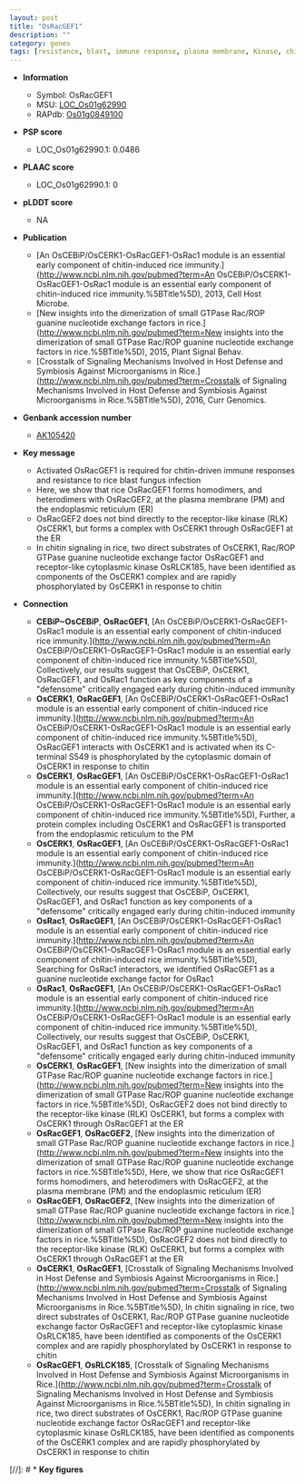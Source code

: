 ```yaml
---
layout: post
title: "OsRacGEF1"
description: ""
category: genes
tags: [resistance, blast, immune response, plasma membrane, Kinase, chitin signaling]
---
```


* **Information**  
    + Symbol: OsRacGEF1  
    + MSU: [LOC_Os01g62990](http://rice.plantbiology.msu.edu/cgi-bin/ORF_infopage.cgi?orf=LOC_Os01g62990)  
    + RAPdb: [Os01g0849100](http://rapdb.dna.affrc.go.jp/viewer/gbrowse_details/irgsp1?name=Os01g0849100)  

* **PSP score**  
    + LOC_Os01g62990.1: 0.0486 

* **PLAAC score**  
    + LOC_Os01g62990.1: 0 

* **pLDDT score**
    + NA


* **Publication**  
    + [An OsCEBiP/OsCERK1-OsRacGEF1-OsRac1 module is an essential early component of chitin-induced rice immunity.](http://www.ncbi.nlm.nih.gov/pubmed?term=An OsCEBiP/OsCERK1-OsRacGEF1-OsRac1 module is an essential early component of chitin-induced rice immunity.%5BTitle%5D), 2013, Cell Host Microbe.
    + [New insights into the dimerization of small GTPase Rac/ROP guanine nucleotide exchange factors in rice.](http://www.ncbi.nlm.nih.gov/pubmed?term=New insights into the dimerization of small GTPase Rac/ROP guanine nucleotide exchange factors in rice.%5BTitle%5D), 2015, Plant Signal Behav.
    + [Crosstalk of Signaling Mechanisms Involved in Host Defense and Symbiosis Against Microorganisms in Rice.](http://www.ncbi.nlm.nih.gov/pubmed?term=Crosstalk of Signaling Mechanisms Involved in Host Defense and Symbiosis Against Microorganisms in Rice.%5BTitle%5D), 2016, Curr Genomics.

* **Genbank accession number**  
    + [AK105420](http://www.ncbi.nlm.nih.gov/nuccore/AK105420)

* **Key message**  
    + Activated OsRacGEF1 is required for chitin-driven immune responses and resistance to rice blast fungus infection
    + Here, we show that rice OsRacGEF1 forms homodimers, and heterodimers with OsRacGEF2, at the plasma membrane (PM) and the endoplasmic reticulum (ER)
    + OsRacGEF2 does not bind directly to the receptor-like kinase (RLK) OsCERK1, but forms a complex with OsCERK1 through OsRacGEF1 at the ER
    + In chitin signaling in rice, two direct substrates of OsCERK1, Rac/ROP GTPase guanine nucleotide exchange factor OsRacGEF1 and receptor-like cytoplasmic kinase OsRLCK185, have been identified as components of the OsCERK1 complex and are rapidly phosphorylated by OsCERK1 in response to chitin

* **Connection**  
    + __CEBiP~OsCEBiP__, __OsRacGEF1__, [An OsCEBiP/OsCERK1-OsRacGEF1-OsRac1 module is an essential early component of chitin-induced rice immunity.](http://www.ncbi.nlm.nih.gov/pubmed?term=An OsCEBiP/OsCERK1-OsRacGEF1-OsRac1 module is an essential early component of chitin-induced rice immunity.%5BTitle%5D), Collectively, our results suggest that OsCEBiP, OsCERK1, OsRacGEF1, and OsRac1 function as key components of a &quot;defensome&quot; critically engaged early during chitin-induced immunity
    + __OsCERK1__, __OsRacGEF1__, [An OsCEBiP/OsCERK1-OsRacGEF1-OsRac1 module is an essential early component of chitin-induced rice immunity.](http://www.ncbi.nlm.nih.gov/pubmed?term=An OsCEBiP/OsCERK1-OsRacGEF1-OsRac1 module is an essential early component of chitin-induced rice immunity.%5BTitle%5D), OsRacGEF1 interacts with OsCERK1 and is activated when its C-terminal S549 is phosphorylated by the cytoplasmic domain of OsCERK1 in response to chitin
    + __OsCERK1__, __OsRacGEF1__, [An OsCEBiP/OsCERK1-OsRacGEF1-OsRac1 module is an essential early component of chitin-induced rice immunity.](http://www.ncbi.nlm.nih.gov/pubmed?term=An OsCEBiP/OsCERK1-OsRacGEF1-OsRac1 module is an essential early component of chitin-induced rice immunity.%5BTitle%5D), Further, a protein complex including OsCERK1 and OsRacGEF1 is transported from the endoplasmic reticulum to the PM
    + __OsCERK1__, __OsRacGEF1__, [An OsCEBiP/OsCERK1-OsRacGEF1-OsRac1 module is an essential early component of chitin-induced rice immunity.](http://www.ncbi.nlm.nih.gov/pubmed?term=An OsCEBiP/OsCERK1-OsRacGEF1-OsRac1 module is an essential early component of chitin-induced rice immunity.%5BTitle%5D), Collectively, our results suggest that OsCEBiP, OsCERK1, OsRacGEF1, and OsRac1 function as key components of a &quot;defensome&quot; critically engaged early during chitin-induced immunity
    + __OsRac1__, __OsRacGEF1__, [An OsCEBiP/OsCERK1-OsRacGEF1-OsRac1 module is an essential early component of chitin-induced rice immunity.](http://www.ncbi.nlm.nih.gov/pubmed?term=An OsCEBiP/OsCERK1-OsRacGEF1-OsRac1 module is an essential early component of chitin-induced rice immunity.%5BTitle%5D), Searching for OsRac1 interactors, we identified OsRacGEF1 as a guanine nucleotide exchange factor for OsRac1
    + __OsRac1__, __OsRacGEF1__, [An OsCEBiP/OsCERK1-OsRacGEF1-OsRac1 module is an essential early component of chitin-induced rice immunity.](http://www.ncbi.nlm.nih.gov/pubmed?term=An OsCEBiP/OsCERK1-OsRacGEF1-OsRac1 module is an essential early component of chitin-induced rice immunity.%5BTitle%5D), Collectively, our results suggest that OsCEBiP, OsCERK1, OsRacGEF1, and OsRac1 function as key components of a &quot;defensome&quot; critically engaged early during chitin-induced immunity
    + __OsCERK1__, __OsRacGEF1__, [New insights into the dimerization of small GTPase Rac/ROP guanine nucleotide exchange factors in rice.](http://www.ncbi.nlm.nih.gov/pubmed?term=New insights into the dimerization of small GTPase Rac/ROP guanine nucleotide exchange factors in rice.%5BTitle%5D), OsRacGEF2 does not bind directly to the receptor-like kinase (RLK) OsCERK1, but forms a complex with OsCERK1 through OsRacGEF1 at the ER
    + __OsRacGEF1__, __OsRacGEF2__, [New insights into the dimerization of small GTPase Rac/ROP guanine nucleotide exchange factors in rice.](http://www.ncbi.nlm.nih.gov/pubmed?term=New insights into the dimerization of small GTPase Rac/ROP guanine nucleotide exchange factors in rice.%5BTitle%5D), Here, we show that rice OsRacGEF1 forms homodimers, and heterodimers with OsRacGEF2, at the plasma membrane (PM) and the endoplasmic reticulum (ER)
    + __OsRacGEF1__, __OsRacGEF2__, [New insights into the dimerization of small GTPase Rac/ROP guanine nucleotide exchange factors in rice.](http://www.ncbi.nlm.nih.gov/pubmed?term=New insights into the dimerization of small GTPase Rac/ROP guanine nucleotide exchange factors in rice.%5BTitle%5D), OsRacGEF2 does not bind directly to the receptor-like kinase (RLK) OsCERK1, but forms a complex with OsCERK1 through OsRacGEF1 at the ER
    + __OsCERK1__, __OsRacGEF1__, [Crosstalk of Signaling Mechanisms Involved in Host Defense and Symbiosis Against Microorganisms in Rice.](http://www.ncbi.nlm.nih.gov/pubmed?term=Crosstalk of Signaling Mechanisms Involved in Host Defense and Symbiosis Against Microorganisms in Rice.%5BTitle%5D), In chitin signaling in rice, two direct substrates of OsCERK1, Rac/ROP GTPase guanine nucleotide exchange factor OsRacGEF1 and receptor-like cytoplasmic kinase OsRLCK185, have been identified as components of the OsCERK1 complex and are rapidly phosphorylated by OsCERK1 in response to chitin
    + __OsRacGEF1__, __OsRLCK185__, [Crosstalk of Signaling Mechanisms Involved in Host Defense and Symbiosis Against Microorganisms in Rice.](http://www.ncbi.nlm.nih.gov/pubmed?term=Crosstalk of Signaling Mechanisms Involved in Host Defense and Symbiosis Against Microorganisms in Rice.%5BTitle%5D), In chitin signaling in rice, two direct substrates of OsCERK1, Rac/ROP GTPase guanine nucleotide exchange factor OsRacGEF1 and receptor-like cytoplasmic kinase OsRLCK185, have been identified as components of the OsCERK1 complex and are rapidly phosphorylated by OsCERK1 in response to chitin

[//]: # * **Key figures**  


